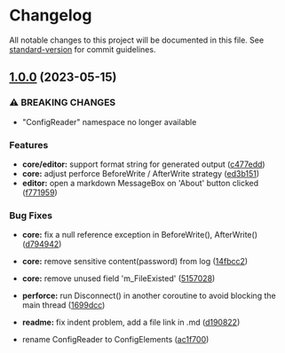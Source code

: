 # Changelog

All notable changes to this project will be documented in this file. See [standard-version](https://github.com/conventional-changelog/standard-version) for commit guidelines.

## [1.0.0](https://github.com/Kalulas/TableCraft/compare/v0.4.0-alpha...v1.0.0) (2023-05-15)


### ⚠ BREAKING CHANGES

* "ConfigReader" namespace no longer available

### Features

* **core/editor:** support format string for generated output ([c477edd](https://github.com/Kalulas/TableCraft/commit/c477edd39d6b3368bae563f3901fdcda09b5d4fb))
* **core:** adjust perforce BeforeWrite / AfterWrite strategy ([ed3b151](https://github.com/Kalulas/TableCraft/commit/ed3b151e88eb881e9f966a7ac9746f3cb87dabd1))
* **editor:** open a markdown MessageBox on 'About' button clicked ([f771959](https://github.com/Kalulas/TableCraft/commit/f77195994c2aaa73c3fc2459738fc128943bdb2e))


### Bug Fixes

* **core:** fix a null reference exception in BeforeWrite(), AfterWrite() ([d794942](https://github.com/Kalulas/TableCraft/commit/d794942a855efe56969e9313eeafab929a00cfe4))
* **core:** remove sensitive content(password) from log ([14fbcc2](https://github.com/Kalulas/TableCraft/commit/14fbcc2df934829dec7661303f52d5835382bd7d))
* **core:** remove unused field 'm_FileExisted' ([5157028](https://github.com/Kalulas/TableCraft/commit/51570282e04a2286b0ebabf0a3cf00d2f7543a7b))
* **perforce:** run Disconnect() in another coroutine to avoid blocking the main thread ([1699dcc](https://github.com/Kalulas/TableCraft/commit/1699dccaf9263579e7d00ee0e83f3fe023a0c610))
* **readme:** fix indent problem, add a file link in .md ([d190822](https://github.com/Kalulas/TableCraft/commit/d190822c9041f4a5f53872ac5c4949193683fd21))


* rename ConfigReader to ConfigElements ([ac1f700](https://github.com/Kalulas/TableCraft/commit/ac1f700419dd30ccfc3924e03a9220d92d20fef7))
